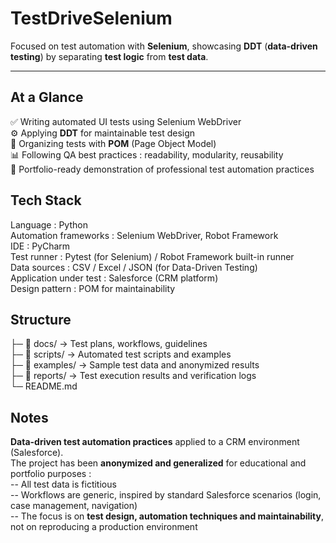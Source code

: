# TestDriveSelenium
Focused on test automation with **Selenium**, showcasing **DDT**  (**data-driven testing**) by separating **test logic** from **test data**.  

---

## At a Glance
✅ Writing automated UI tests using Selenium WebDriver  
⚙️ Applying **DDT** for maintainable test design  
📝 Organizing tests with **POM** (Page Object Model)  
📊 Following QA best practices : readability, modularity, reusability  
🎯 Portfolio-ready demonstration of professional test automation practices  


## Tech Stack
Language : Python  
Automation frameworks : Selenium WebDriver, Robot Framework  
IDE : PyCharm  
Test runner : Pytest (for Selenium) / Robot Framework built-in runner  
Data sources : CSV / Excel / JSON (for Data-Driven Testing)  
Application under test : Salesforce (CRM platform)  
Design pattern : POM for maintainability  


## Structure
├─ 📁 docs/ → Test plans, workflows, guidelines  
├─ 📁 scripts/ → Automated test scripts and examples  
├─ 📁 examples/ → Sample test data and anonymized results  
├─ 📁 reports/ → Test execution results and verification logs  
└─ README.md


## Notes
**Data-driven test automation practices** applied to a CRM environment (Salesforce).  
The project has been **anonymized and generalized** for educational and portfolio purposes :  
-- All test data is fictitious  
-- Workflows are generic, inspired by standard Salesforce scenarios (login, case management, navigation)  
-- The focus is on **test design, automation techniques and maintainability**, not on reproducing a production environment


